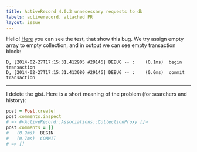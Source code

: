 ```yaml
---
title: ActiveRecord 4.0.3 unnecessary requests to db
labels: activerecord, attached PR
layout: issue
---
```


Hello!
[Here](https://gist.github.com/kia84/9249804) you can see the test, that show this bug.
We try assign empty array to empty collection, and in output we can see empty transaction block:

```
D, [2014-02-27T17:15:31.412905 #29146] DEBUG -- :    (0.1ms)  begin transaction
D, [2014-02-27T17:15:31.413080 #29146] DEBUG -- :    (0.0ms)  commit transaction
```

---

I delete the gist.
Here is a short meaning of the problem (for searchers and history):

``` ruby
post = Post.create!
post.comments.inspect
# => #<ActiveRecord::Associations::CollectionProxy []>
post.comments = []
#   (0.9ms)  BEGIN
#   (0.7ms)  COMMIT
# => []
```

